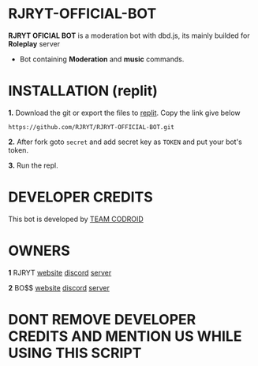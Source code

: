 # RJRYT-OFFICIAL-BOT


**RJRYT OFICIAL BOT** is a moderation bot with dbd.js, its mainly builded for __Roleplay__ server

- Bot containing __Moderation__ and __music__ commands.


# INSTALLATION (replit)

**1.** Download the git or export the files to [replit](https://replit.com/repls). Copy the link give below
```
https://github.com/RJRYT/RJRYT-OFFICIAL-BOT.git
```
**2.** After fork goto `secret` and add secret key as `TOKEN` and put your bot's token.

**3.** Run the repl.

# DEVELOPER CREDITS

This bot is developed by [TEAM CODROID](https://discord.com/invite/XcsZXk6uFF)

# OWNERS

**1** RJRYT
[website](https://rjryt.tk/)
[discord](https://discord.com/channels/@me/770988400047947796)
[server](https://discord.gg/ZGsN5VMayx)
      
**2** BO$$
[website](https://cruzgaming.ml/)
[discord](https://discord.com/channels/@me/840554324160544789)
[server](https://discord.gg/zfKNeT5gwQ)
      
      
 # DONT REMOVE DEVELOPER CREDITS AND MENTION US WHILE USING THIS SCRIPT
